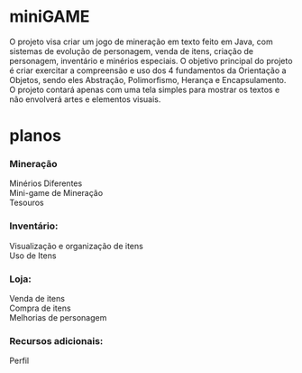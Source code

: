 # miniGAME
O projeto visa criar um jogo de mineração em texto feito em Java, com sistemas de evolução de personagem, venda de itens, criação de personagem, inventário e minérios especiais. O objetivo principal do projeto é criar exercitar a compreensão e uso dos 4 fundamentos da Orientação a Objetos, sendo eles Abstração, Polimorfismo, Herança e Encapsulamento. O projeto contará apenas com uma tela simples para mostrar os textos e não envolverá artes e elementos visuais.

# planos

### Mineração
Minérios Diferentes  
Mini-game de Mineração  
Tesouros  

### Inventário:
Visualização e organização de itens  
Uso de Itens  

### Loja:
Venda de itens  
Compra de itens  
Melhorias de personagem  

### Recursos adicionais: 
Perfil
